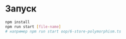 # Запуск

```bash
npm install
npm run start [file-name]
# например npm run start oop/6-store-polymorphism.ts
```